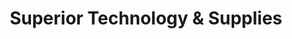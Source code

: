 ---
title: "Superior Technology & Supplies"
url: /waipahu/superior-technology-and-supplies/
shop: trade
---